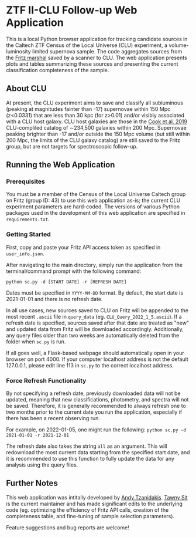 # ZTF II-CLU Follow-up Web Application
This is a local Python browser application for tracking candidate sources in the Caltech ZTF Census of the Local Universe (CLU) experiment, a volume-luminosity limited supernova sample.
The code aggregates sources from the [Fritz marshal](https://fritz.science/) saved by a scanner to CLU. 
The web application presents plots and tables summarizing these sources and presenting the current classification completeness of the sample.

## About CLU
At present, the CLU experiment aims to save and classify all subluminous (peaking at magnitudes fainter than -17) supernovae within 150 Mpc (z<0.0331) that are less than 30 kpc (for z>0.01) and/or visibly associated with a CLU host galaxy.
CLU host galaxies are those in the [Cook et al. 2019](https://doi.org/10.3847/1538-4357/ab2131) CLU-compliled catalog of ∼234,500 galaxies within 200 Mpc. 
Supernovae peaking brighter than -17 and/or outside the 150 Mpc volume (but still within 200 Mpc, the limits of the CLU galaxy catalog) are still saved to the Fritz group, but are not targets for spectroscopic follow-up.

## Running the Web Application
### Prerequisites
You must be a member of the Census of the Local Universe Caltech group on Fritz (group ID: 43) to use this web application as-is; the current CLU experiment parameters are hard-coded.
The versions of various Python packages used in the development of this web application are specified in `requirements.txt`.

### Getting Started
First, copy and paste your Fritz API access token as specified in `user_info.json`.

After navigating to the main directory, simply run the application from the terminal/command prompt with the following command:

`python sc.py -d [START DATE] -r [REFRESH DATE]`

Dates must be specified in `YYYY-MM-DD` format. By default, the start date is 2021-01-01 and there is no refresh date. 

In all use cases, new sources saved to CLU on Fritz will be appended to the most recent `.ascii` file in `query_data` (eg. `CLU_Query_2022_1_5.ascii`).
If a refresh date is specified, sources saved after that date are treated as "new" and updated data from Fritz will be downloaded accordingly.
Additionally, any query files older than two weeks are automatically deleted from the folder when `sc.py` is run.

If all goes well, a Flask-based webpage should automatically open in your browser on port 4000. If your computer localhost address is not the default 127.0.0.1, please edit line 113 in `sc.py` to the correct localhost address.

### Force Refresh Functionality
By not specifying a refresh date, previously downloaded data will not be updated, meaning that new classifications, photometry, and spectra will not be saved.
Therefore, it is generally recommended to always refresh one to two months prior to the current date you run the application, especially if there has been a recent observing run.

For example, on 2022-01-05, one might run the following:
`python sc.py -d 2021-01-01 -r 2021-12-01`

The refresh date also takes the string `all` as an argument. This will redownload the most current data starting from the specified start date, and it is recommended to use this function to fully update the data for any analysis using the query files.

## Further Notes
This web application was intitally developed by [Andy Tzanidakis](mailto:atzanida@uw.edu). 
[Tawny Sit](mailto:tsit@caltech.edu) is the current maintainer and has made significant edits to the underlying code (eg. optimizing the efficiency of Fritz API calls, creation of the completeness table, and fine-tuning of sample selection parameters). 

Feature suggestions and bug reports are welcome!
